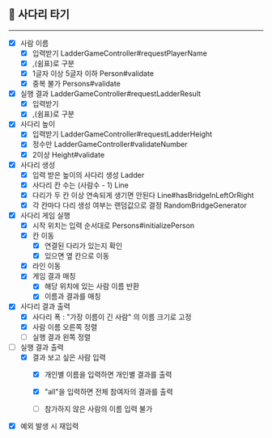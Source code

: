 ## 🚀 사다리 타기

---
- [x] 사람 이름
  - [x] 입력받기 LadderGameController#requestPlayerName
  - [x] ,(쉼표)로 구분
  - [x] 1글자 이상 5글자 이하 Person#validate
  - [x] 중복 불가 Persons#validate

- [x] 실행 결과 LadderGameController#requestLadderResult
  - [x] 입력받기
  - [x] ,(쉼표)로 구분

- [x] 사다리 높이
  - [x] 입력받기 LadderGameController#requestLadderHeight
  - [x] 정수만 LadderGameController#validateNumber
  - [x] 2이상 Height#validate

- [x] 사다리 생성
  - [x] 입력 받은 높이의 사다리 생성 Ladder
  - [x] 사다리 칸 수는 (사람수 - 1) Line
  - [x] 다리가 두 칸 이상 연속되게 생기면 안된다 Line#hasBridgeInLeftOrRight
  - [x] 각 칸마다 다리 생성 여부는 랜덤값으로 결정 RandomBridgeGenerator

- [x] 사다리 게임 실행
  - [x] 시작 위치는 입력 순서대로 Persons#initializePerson
  - [x] 칸 이동
    - [x] 연결된 다리가 있는지 확인
    - [x] 있으면 옆 칸으로 이동
  - [x] 라인 이동
  - [x] 게임 결과 매칭
    - [x] 해당 위치에 있는 사람 이름 반환
    - [x] 이름과 결과를 매칭

- [x] 사다리 결과 출력
  - [x] 사다리 폭 : "가장 이름이 긴 사람" 의 이름 크기로 고정
  - [x] 사람 이름 오른쪽 정렬
  - [ ] 실행 결과 왼쪽 정렬

- [ ] 실행 결과 출력
  - [x] 결과 보고 싶은 사람 입력
    - [x] 개인별 이름을 입력하면 개인별 결과를 출력
    - [x] "all"을 입력하면 전체 참여자의 결과를 출력
    - [ ] 참가하지 않은 사람의 이름 입력 불가


- [x] 예외 발생 시 재입력